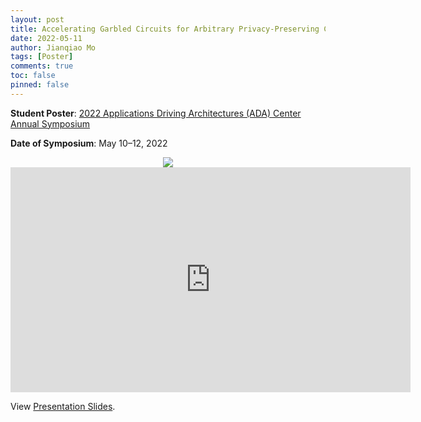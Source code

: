 ```yaml
---
layout: post
title: Accelerating Garbled Circuits for Arbitrary Privacy-Preserving Computation
date: 2022-05-11
author: Jianqiao Mo
tags: [Poster]
comments: true
toc: false
pinned: false
---
```

**Student Poster**:
[2022 Applications Driving Architectures (ADA) Center Annual Symposium](https://adacenter.org/symposium2022) 

**Date of Symposium**: May 10–12, 2022

<div align="center">
    <img src="https://nyu0-my.sharepoint.com/personal/jm8782_nyu_edu/Documents/mywebpage/HAAC_ADA_2022_annyal_symposium/HAAC_ada_poster_pitch.JPG"/>
</div>

<iframe src="https://nyu0-my.sharepoint.com/personal/jm8782_nyu_edu/_layouts/15/embed.aspx?UniqueId=9dba8deb-9063-4d54-9b49-b1adb7705082" width="640" height="360" frameborder="0" scrolling="no" allowfullscreen title="ADA_StudentBooklet_AnnualSymposium2022_0.pdf"></iframe>

View [Presentation Slides](https://nyu0-my.sharepoint.com/:b:/g/personal/jm8782_nyu_edu/EaNPGtm-nrFErnByCm3YrXkBAtQZu-pjBxQ47L9B-zfDsg?e=NOOnKe).

